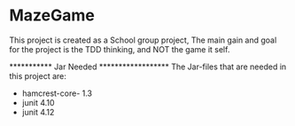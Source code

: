 # MazeGame

This project is created as a School group project,
The main gain and goal for the project is the TDD thinking, and NOT the game it self.

*********** Jar Needed ******************
The Jar-files that are needed in this project are:
 - hamcrest-core- 1.3
 - junit 4.10
 - junit 4.12
